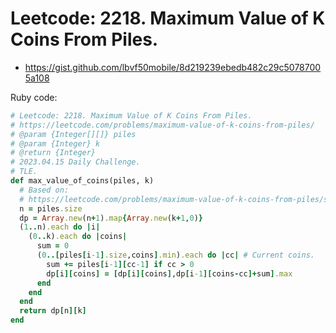 # Leetcode: 2218. Maximum Value of K Coins From Piles.

- https://gist.github.com/lbvf50mobile/8d219239ebedb482c29c50787005a108


Ruby code:
```Ruby
# Leetcode: 2218. Maximum Value of K Coins From Piles.
# https://leetcode.com/problems/maximum-value-of-k-coins-from-piles/
# @param {Integer[][]} piles
# @param {Integer} k
# @return {Integer}
# 2023.04.15 Daily Challenge.
# TLE.
def max_value_of_coins(piles, k)
  # Based on:
  # https://leetcode.com/problems/maximum-value-of-k-coins-from-piles/solution/
  n = piles.size
  dp = Array.new(n+1).map{Array.new(k+1,0)}
  (1..n).each do |i|
    (0..k).each do |coins|
      sum = 0
      (0..[piles[i-1].size,coins].min).each do |cc| # Current coins.
        sum += piles[i-1][cc-1] if cc > 0
        dp[i][coins] = [dp[i][coins],dp[i-1][coins-cc]+sum].max
      end
    end
  end
  return dp[n][k]
end
```
